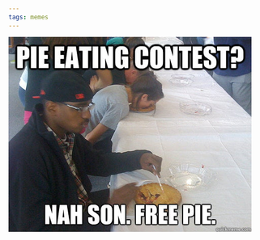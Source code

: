 ```yaml
---
tags: memes
---
```


![pie](https://raw.githubusercontent.com/muneer78/muneer78.github.io/master/images/pie.jpeg)



